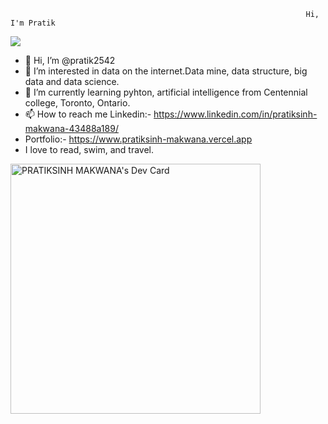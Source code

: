                                                                       Hi, I'm Pratik
<img src="https://github-readme-stats.vercel.app/api?username=pratik2542&&show_icons=true&title_color=ffffff&icon_color=bb2acf&text_color=daf7dc&bg_color=151515">




- 👋 Hi, I’m @pratik2542
- 👀 I’m interested in data on the internet.Data mine, data structure, big data and data science.
- 🌱 I’m currently learning pyhton, artificial intelligence from Centennial college, Toronto, Ontario.
- 📫 How to reach me    Linkedin:- https://www.linkedin.com/in/pratiksinh-makwana-43488a189/
- Portfolio:- https://www.pratiksinh-makwana.vercel.app   
-  I love to read, swim, and travel.


<a href="https://app.daily.dev/pratik2542"><img src="https://api.daily.dev/devcards/0e2423ee4df14e04903d3e4dbc39e7c0.png?r=63t" width="400" alt="PRATIKSINH MAKWANA's Dev Card"/></a>
